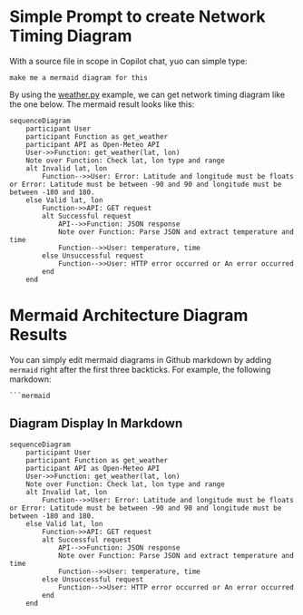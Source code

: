 # Simple Prompt to create Network Timing Diagram

With a source file in scope in Copilot chat, yuo can simple type:

`make me a mermaid diagram for this`

By using the [weather.py](../api/weather.py) example, we can get network timing diagram like the one below. The mermaid result looks like this:

```
sequenceDiagram
    participant User
    participant Function as get_weather
    participant API as Open-Meteo API
    User->>Function: get_weather(lat, lon)
    Note over Function: Check lat, lon type and range
    alt Invalid lat, lon
        Function-->>User: Error: Latitude and longitude must be floats or Error: Latitude must be between -90 and 90 and longitude must be between -180 and 180.
    else Valid lat, lon
        Function->>API: GET request
        alt Successful request
            API-->>Function: JSON response
            Note over Function: Parse JSON and extract temperature and time
            Function-->>User: temperature, time
        else Unsuccessful request
            Function-->>User: HTTP error occurred or An error occurred
        end
    end
```


# Mermaid Architecture Diagram Results

You can simply edit mermaid diagrams in Github markdown by adding `mermaid` right after the first three backticks. For example, the following markdown:

````
```mermaid
``````

## Diagram Display In Markdown

```mermaid
sequenceDiagram
    participant User
    participant Function as get_weather
    participant API as Open-Meteo API
    User->>Function: get_weather(lat, lon)
    Note over Function: Check lat, lon type and range
    alt Invalid lat, lon
        Function-->>User: Error: Latitude and longitude must be floats or Error: Latitude must be between -90 and 90 and longitude must be between -180 and 180.
    else Valid lat, lon
        Function->>API: GET request
        alt Successful request
            API-->>Function: JSON response
            Note over Function: Parse JSON and extract temperature and time
            Function-->>User: temperature, time
        else Unsuccessful request
            Function-->>User: HTTP error occurred or An error occurred
        end
    end
``````


